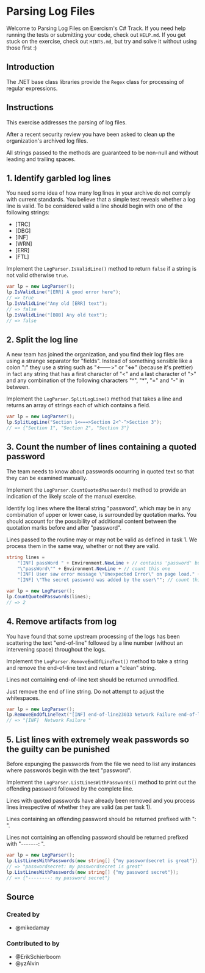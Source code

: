 # Parsing Log Files

Welcome to Parsing Log Files on Exercism's C# Track.
If you need help running the tests or submitting your code, check out `HELP.md`.
If you get stuck on the exercise, check out `HINTS.md`, but try and solve it without using those first :)

## Introduction

The .NET base class libraries provide the `Regex` class for processing of regular expressions.

## Instructions

This exercise addresses the parsing of log files.

After a recent security review you have been asked to clean up the organization's archived log files.

All strings passed to the methods are guaranteed to be non-null and without leading and trailing spaces.

## 1. Identify garbled log lines

You need some idea of how many log lines in your archive do not comply with current standards. You believe that a simple test reveals whether a log line is valid. To be considered valid a line should begin with one of the following strings:

- [TRC]
- [DBG]
- [INF]
- [WRN]
- [ERR]
- [FTL]

Implement the `LogParser.IsValidLine()` method to return `false` if a string is not valid otherwise `true`.

```csharp
var lp = new LogParser();
lp.IsValidLine("[ERR] A good error here");
// => true
lp.IsValidLine("Any old [ERR] text");
// => false
lp.IsValidLine("[BOB] Any old text");
// => false
```

## 2. Split the log line

A new team has joined the organization, and you find their log files are using a strange separator for "fields". Instead of something sensible like a colon ":" they use a string such as "<--->" or "<=>" (because it's prettier) in fact any string that has a first character of "<" and a last character of ">" and any combination of the following characters "^", "\*", "=" and "-" in between.

Implement the `LogParser.SplitLogLine()` method that takes a line and returns an array of strings each of which contains a field.

```csharp
var lp = new LogParser();
lp.SplitLogLine("Section 1<===>Section 2<^-^>Section 3");
// => {"Section 1", "Section 2", "Section 3"}
```

## 3. Count the number of lines containing a quoted password

The team needs to know about passwords occurring in quoted text so that they can be examined manually.

Implement the `LogParser.CountQuotedPasswords()` method to provide an indication of the likely scale of the manual exercise.

Identify log lines where the literal string "password", which may be in any combination of upper or lower case, is surrounded by quotation marks.
You should account for the possibility of additional content between the quotation marks before and after "password".

Lines passed to the routine may or may not be valid as defined in task 1. We process them in the same way, whether or not they are valid.

```csharp
string lines =
    "[INF] passWord " + Environment.NewLine + // contains 'password' but not surrounded by quotation marks
    "\"passWord\"" + Environment.NewLine + // count this one
    "[INF] User saw error message \"Unexpected Error\" on page load." + Environment.NewLine + //does not contain 'password'
    "[INF] \"The secret password was added by the user\""; // count this one

var lp = new LogParser();
lp.CountQuotedPasswords(lines);
// => 2
```

## 4. Remove artifacts from log

You have found that some upstream processing of the logs has been scattering the text "end-of-line" followed by a line number (without an intervening space) throughout the logs.

Implement the `LogParser.RemoveEndOfLineText()` method to take a string and remove the end-of-line text and return a "clean" string.

Lines not containing end-of-line text should be returned unmodified.

Just remove the end of line string. Do not attempt to adjust the whitespaces.

```csharp
var lp = new LogParser();
lp.RemoveEndOfLineText("[INF] end-of-line23033 Network Failure end-of-line27");
// => "[INF]  Network Failure "
```

## 5. List lines with extremely weak passwords so the guilty can be punished

Before expunging the passwords from the file we need to list any instances where passwords begin with the text "password".

Implement the `LogParser.ListLinesWithPasswords()` method to print out the offending password followed by the complete line.

Lines with quoted passwords have already been removed and you process lines irrespective of whether they are valid (as per task 1).

Lines containing an offending password should be returned prefixed with "<password>: ".

Lines not containing an offending password should be returned prefixed with "-------: ".

```csharp
var lp = new LogParser();
lp.ListLinesWithPasswords(new string[] {"my passwordsecret is great"});
// => "passwordsecret: my passwordsecret is great"
lp.ListLinesWithPasswords(new string[] {"my password secret"});
// => {"--------: my password secret"}

```

## Source

### Created by

- @mikedamay

### Contributed to by

- @ErikSchierboom
- @yzAlvin